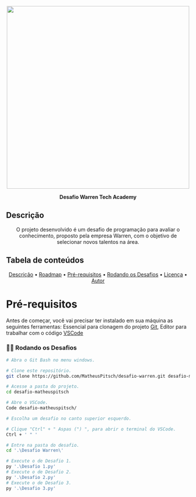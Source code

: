 <div align="center">
<img src="https://user-images.githubusercontent.com/101012809/166108726-0417c06b-a21b-4626-829d-f658ac76c9a2.png" width="500px" />
</div>

<p align="center">
  <b> Desafio Warren Tech Academy </b>
</p>

## Descrição
<p align="center">O projeto desenvolvido é um desafio de programação para avaliar o conhecimento, proposto pela empresa Warren, com o objetivo de selecionar novos talentos na área.</p>

## Tabela de conteúdos

<p align="center">
 <a href="#Descrição">Descrição</a> •
 <a href="#roadmap">Roadmap</a> • 
 <a href="#Pré-requisitos">Pré-requisitos</a> • 
 <a href="#Rodando os Desafios">Rodando os Desafios</a> • 
 <a href="#licenc-a">Licença</a> • 
 <a href="#autor">Autor</a>
</p>

# Pré-requisitos

Antes de começar, você vai precisar ter instalado em sua máquina as seguintes ferramentas: 
Essencial para clonagem do projeto [Git](https://git-scm.com), 
Editor para trabalhar com o código [VSCode](https://code.visualstudio.com/)

### 👨‍💻 Rodando os Desafios

```bash
# Abra o Git Bash no menu windows.

# Clone este repositório.
git clone https://github.com/MatheusPitsch/desafio-warren.git desafio-matheuspitsch

# Acesse a pasta do projeto.
cd desafio-matheuspitsch

# Abre o VSCode.
Code desafio-matheuspitsch/

# Escolha um desafio no canto superior esquerdo. 

# Clique "Ctrl" + " Aspas (") ", para abrir o terminal do VSCode.
Ctrl + ' " '

# Entre na pasta do desafio.
cd '.\Desafio Warren\'

# Execute o de Desafio 1.
py '.\Desafio 1.py'
# Execute o de Desafio 2.
py '.\Desafio 2.py'
# Execute o de Desafio 3.
py '.\Desafio 3.py'
```